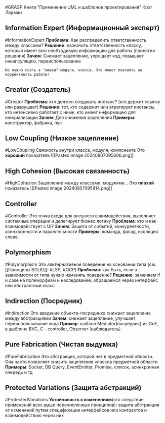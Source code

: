 #GRASP
Книга "Применение UML и шаблонов проектирования" Крэг Ларман
## Information Expert (Информационный эксперт)
#InformationExpert 
**Проблема**: Как распределить ответственность между классами?
**Решение**: назначить ответственность классу, который имеет всю необходимую информацию для работы (принятия решения)
**Зачем**: Снижает зацепление, упрощает код, повышает инкапсуляцию, переиспользование

```ad-summary
Не нужно лезть в "кишки" модуля, класса. Это может повлиять на корректность работы!
```
## Creator (Создатель)
#Creator
**Проблема**: кто должен создавать инстанс? (кто держит ссылку или разрушает)
**Решение**: тот, кто содержит или агрегирует инстансы, кто интенсивно работает с ними, кто имеет информацию для инициализации
**Зачем**: Для снижения зацепления
**Примеры**: конструктор, фабрика, пул
## Low Coupling (Низкое зацепление)
#LowCoupling
Связность внутри класса, модуля, компонента
Это **хороший** показатель
![[Pasted image 20240807095606.png]]
## High Cohesion (Высокая связанность)
#HighCohesion
Зацепление между классами, модулями...
Это **плохой** показатель
![[Pasted image 20240807095814.png]]
## Controller
#Controller
Это точка входа для внешнего взаимодействия, выполняет системные операции и делегирует бизнес логику
**Проблема**: кто и как взаимодействует с UI?
**Зачем**: Защита от событий, конкурентности, асинхронности и параллельности
**Примеры**: команда, фасад, изоляция слоев
## Polymorphism
#Polymorphism
Это альтернативное поведение на основании типа (см. [[Принципы SOLID]]: #LSP, #OCP)
**Проблема**: как быть, если в зависимости от типа нужно изменять поведение?
**Решение**: заменяем if и case на полиморфизм и наследование, обращаемся через интерфейс или абстрактный класс
## Indirection (Посредник)
#Indirection
Это введение объекта-посредника снижает зацепление между абстракциями
**Зачем**: снижает зацепление, улучшает переиспользование кода
**Пример**: шаблон Mediator(посредник) из GoF, в шаблоне BVC, С - controller, Observer (наблюдатель)
## Pure Fabrication (Чистая выдумка)
#PureFabrication
Это абстракция, которой нет в предметной области. Она часто позволяет снизить зацепление классов предметной области
**Примеры**: Socket, DB Query, EventEmitter, Promise, список, асинхронная очередь и тд
## Protected Variations (Защита абстракций)
#ProtectedVariations 
**Устойчивость к изменениям**(это следствие применений всех выше перечисленных принципов): защита абстракция от изменений путем спецификации интерфейсов или контрактов и взаимодействию через них